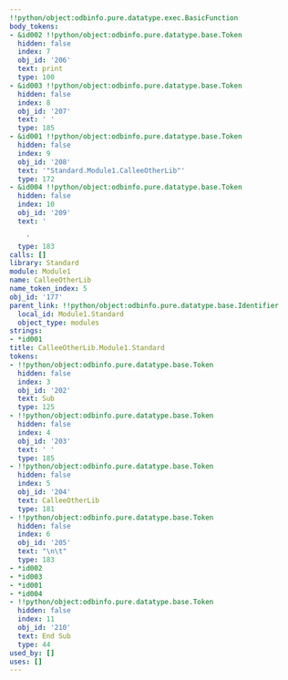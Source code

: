 ```yaml
---
!!python/object:odbinfo.pure.datatype.exec.BasicFunction
body_tokens:
- &id002 !!python/object:odbinfo.pure.datatype.base.Token
  hidden: false
  index: 7
  obj_id: '206'
  text: print
  type: 100
- &id003 !!python/object:odbinfo.pure.datatype.base.Token
  hidden: false
  index: 8
  obj_id: '207'
  text: ' '
  type: 185
- &id001 !!python/object:odbinfo.pure.datatype.base.Token
  hidden: false
  index: 9
  obj_id: '208'
  text: '"Standard.Module1.CalleeOtherLib"'
  type: 172
- &id004 !!python/object:odbinfo.pure.datatype.base.Token
  hidden: false
  index: 10
  obj_id: '209'
  text: '

    '
  type: 183
calls: []
library: Standard
module: Module1
name: CalleeOtherLib
name_token_index: 5
obj_id: '177'
parent_link: !!python/object:odbinfo.pure.datatype.base.Identifier
  local_id: Module1.Standard
  object_type: modules
strings:
- *id001
title: CalleeOtherLib.Module1.Standard
tokens:
- !!python/object:odbinfo.pure.datatype.base.Token
  hidden: false
  index: 3
  obj_id: '202'
  text: Sub
  type: 125
- !!python/object:odbinfo.pure.datatype.base.Token
  hidden: false
  index: 4
  obj_id: '203'
  text: ' '
  type: 185
- !!python/object:odbinfo.pure.datatype.base.Token
  hidden: false
  index: 5
  obj_id: '204'
  text: CalleeOtherLib
  type: 181
- !!python/object:odbinfo.pure.datatype.base.Token
  hidden: false
  index: 6
  obj_id: '205'
  text: "\n\t"
  type: 183
- *id002
- *id003
- *id001
- *id004
- !!python/object:odbinfo.pure.datatype.base.Token
  hidden: false
  index: 11
  obj_id: '210'
  text: End Sub
  type: 44
used_by: []
uses: []
---
```

